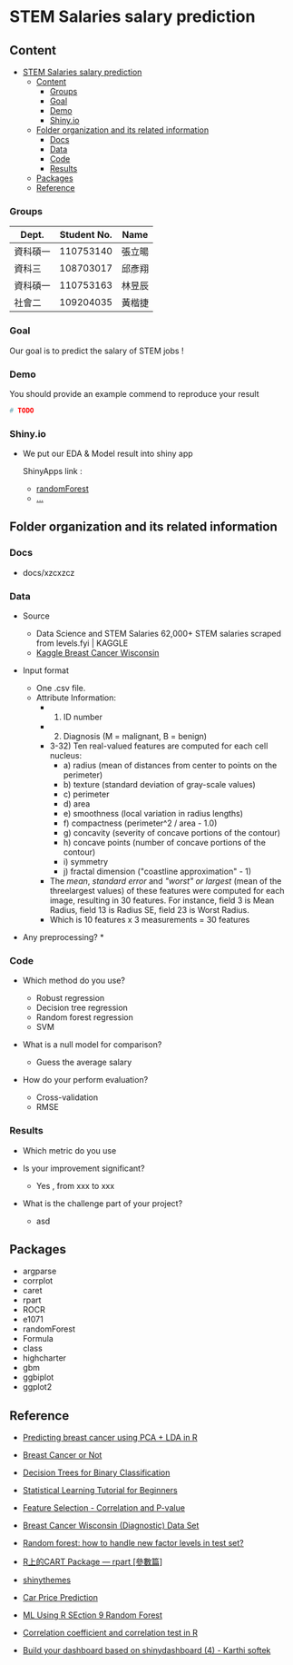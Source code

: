 # STEM Salaries salary prediction 

## Content
- [STEM Salaries salary prediction](#stem-salaries-salary-prediction)
	- [Content](#content)
		- [Groups](#groups)
		- [Goal](#goal)
		- [Demo](#demo)
		- [Shiny.io](#shinyio)
	- [Folder organization and its related information](#folder-organization-and-its-related-information)
		- [Docs](#docs)
		- [Data](#data)
		- [Code](#code)
		- [Results](#results)
	- [Packages](#packages)
	- [Reference](#reference)


### Groups
| Dept. | Student No. | Name |
| --------- | -------- | -------- |
| 資科碩一 | 110753140 | 張立暘
| 資科三 | 108703017 | 邱彥翔
| 資科碩一 | 110753163 | 林昱辰
| 社會二 | 109204035 | 黃楷捷

### Goal
Our goal is to predict the salary of STEM jobs !

### Demo 
You should provide an example commend to reproduce your result

```R
# TODO
```

### Shiny.io

* We put our EDA & Model result into shiny app

  ShinyApps link :
  * [randomForest](https://yhqchiu.shinyapps.io/randomForest_shiny/)
  * [...]()



## Folder organization and its related information

### Docs
* docs/xzcxzcz

### Data
* Source
	* Data Science and STEM Salaries 62,000+ STEM salaries scraped from levels.fyi | KAGGLE
	* [Kaggle Breast Cancer Wisconsin](https://www.kaggle.com/jackogozaly/data-science-and-stem-salaries)
* Input format
	* One .csv file.
	* Attribute Information:
		* 1) ID number
		* 2) Diagnosis (M = malignant, B = benign)
		* 3-32) Ten real-valued features are computed for each cell nucleus:
			* a) radius (mean of distances from center to points on the perimeter)
			* b) texture (standard deviation of gray-scale values)
			* c) perimeter
			* d) area
			* e) smoothness (local variation in radius lengths)
			* f) compactness (perimeter^2 / area - 1.0)
			* g) concavity (severity of concave portions of the contour)
			* h) concave points (number of concave portions of the contour)
			* i) symmetry
			* j) fractal dimension ("coastline approximation" - 1)
		* The *mean*, *standard error* and *"worst" or largest* (mean of the threelargest values) of these features were computed for each image, resulting in 30 features. For instance, field 3 is Mean Radius, field 13 is Radius SE, field 23 is Worst Radius.
		* Which is 10 features x 3 measurements = 30 features

* Any preprocessing?
    * 

### Code
* Which method do you use?
    * Robust regression
   	* Decision tree regression
	* Random forest regression
	* SVM


* What is a null model for comparison?
	* Guess the average salary

* How do your perform evaluation?
	* Cross-validation
	* RMSE


### Results
* Which metric do you use 

* Is your improvement significant?
	* Yes , from xxx to xxx

* What is the challenge part of your project?
    * asd

## Packages
* argparse
* corrplot
* caret
* rpart
* ROCR
* e1071
* randomForest
* Formula
* class
* highcharter
* gbm
* ggbiplot
* ggplot2

## Reference
* [Predicting breast cancer using PCA + LDA in R](https://www.kaggle.com/shravank/predicting-breast-cancer-using-pca-lda-in-r)

* [Breast Cancer or Not](https://www.kaggle.com/mirichoi0218/classification-breast-cancer-or-not-with-15-ml)

* [Decision Trees for Binary Classification](https://www.kaggle.com/paultimothymooney/decision-trees-for-binary-classification-0-99)

* [Statistical Learning Tutorial for Beginners](https://www.kaggle.com/kanncaa1/statistical-learning-tutorial-for-beginners/notebook)

* [Feature Selection - Correlation and P-value](https://www.kaggle.com/bbloggsbott/feature-selection-correlation-and-p-value/data)

* [Breast Cancer Wisconsin (Diagnostic) Data Set](https://www.kaggle.com/uciml/breast-cancer-wisconsin-data/kernels)

* [Random forest: how to handle new factor levels in test set?](https://stats.stackexchange.com/questions/29446/random-forest-how-to-handle-new-factor-levels-in-test-set)

* [R上的CART Package — rpart [參數篇]](https://c3h3notes.wordpress.com/2010/10/25/r%E4%B8%8A%E7%9A%84cart-package-rpart-%E5%8F%83%E6%95%B8%E7%AF%87/)

* [shinythemes](https://shiny.rstudio.com/gallery/shiny-theme-selector.html)

* [Car Price Prediction](https://rpubs.com/amir761/car_price_prediction_using_random_forest)

* [ML Using R SEction 9 Random Forest](https://rstudio-pubs-static.s3.amazonaws.com/280316_f38c3e4dc75b48398e6e72a20c1ea0a9.html)

* [Correlation coefficient and correlation test in R](https://statsandr.com/blog/correlation-coefficient-and-correlation-test-in-r/)

* [Build your dashboard based on shinydashboard (4) - Karthi softek](https://blog.karthisoftek.com/a?ID=01400-2bcdb5fd-17fc-45d7-b951-b8473a998800)
